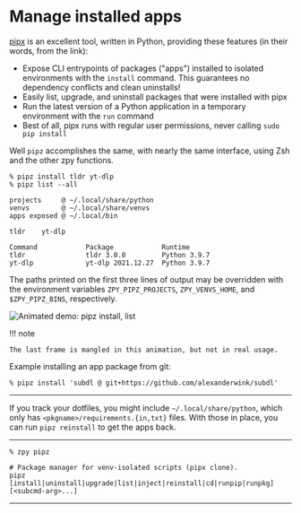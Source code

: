 # Manage installed apps

[pipx](https://pypa.github.io/pipx/#overview-what-is-pipx) is an excellent tool,
written in Python, providing these features (in their words, from the link):

- Expose CLI entrypoints of packages ("apps") installed to isolated environments with the `install` command.
  This guarantees no dependency conflicts and clean uninstalls!
- Easily list, upgrade, and uninstall packages that were installed with pipx
- Run the latest version of a Python application in a temporary environment with the `run` command
- Best of all, pipx runs with regular user permissions, never calling `sudo pip install`

Well `pipz` accomplishes the same, with nearly the same interface,
using Zsh and the other zpy functions.

```console
% pipz install tldr yt-dlp
% pipz list --all
```
```
projects     @ ~/.local/share/python
venvs        @ ~/.local/share/venvs
apps exposed @ ~/.local/bin

tldr    yt-dlp

Command            Package            Runtime
tldr               tldr 3.0.0         Python 3.9.7
yt-dlp             yt-dlp 2021.12.27  Python 3.9.7
```

The paths printed on the first three lines of output may be overridden with the environment variables
`ZPY_PIPZ_PROJECTS`,
`ZPY_VENVS_HOME`, and
`$ZPY_PIPZ_BINS`,
respectively.

![Animated demo: pipz install, list](https://gist.github.com/AndydeCleyre/5ad45d78336fc2cc4625b0dc6b450849/raw/777e77607786beb65b2d6e00fb27c507c5e7abfa/pipz_install_list.svg?sanitize=true)

!!! note

    The last frame is mangled in this animation, but not in real usage.

Example installing an app package from git:

```console
% pipz install 'subdl @ git+https://github.com/alexanderwink/subdl'
```

---

If you track your dotfiles, you might include `~/.local/share/python`,
which only has `<pkgname>/requirements.{in,txt}` files.
With those in place, you can run `pipz reinstall` to get the apps back.

---

```console
% zpy pipz
```
```shell
# Package manager for venv-isolated scripts (pipx clone).
pipz [install|uninstall|upgrade|list|inject|reinstall|cd|runpip|runpkg] [<subcmd-arg>...]
```

---

